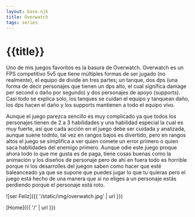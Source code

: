 ```yaml
---
layout: base.njk
title: Overwatch
tags: series
---
```


# {{title}}
Uno de mis juegos favoritos es la basura de Overwatch. Overwatch es un FPS competitivo 5v5 que tiene múltiples formas de ser jugado (no realmente), el equipo de divide en tres partes; un tanque, dos dps (una forma de decir personajes que tienen un dps alto, el cual significa damage per second o daño por segundo) y dos personajes de apoyo (supports). Casi todo se explica solo, los tanques se cuidan el equipo y tanquean daño, los dps hacen el daño y los supports mantienen a todo el equipo vivo. 

Aunque el juego parezca sencillo es muy complicado ya que todos los personajes tienen de 2 a 3 habilidades y una habilidad especial la cual es muy fuerte, así que cada acción en el juego debe ser cuidada y analizada, aunque suene todnto, tal vez en rangos bajos es divertido, pero en rangos altos el juego se simplifica a ver quien comete un error primero o quien saca habilidades del enemigo primero. Aunque odie este juego proque ahora todo lo que me gusta es de paga, tiene cosas buenas como la animación y los diseños de personaje pero de ahí en fuera todo es horrible porque ni los desarrolles del juegon saben como hacer que esté baleanceado ya que se supone que puedes jugar lo que tu quieras pero el juego está hecho de una manera que si no eliges a un personaje estás perdiendo porque el personaje está roto.

![ser Feliz]({{ '/static/img/overwatch.jpg' | url }})


[Home]({{ '/' | url }})
